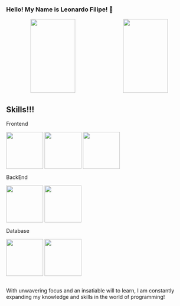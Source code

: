 ### Hello! My Name is Leonardo Filipe! 👋


<div align="center">
  <img width="49%" height="200px" src="https://github-readme-stats.vercel.app/api?username=leonardofilipe-dev&show_icons=true&count_private=true&hide_border=true&title_color=00bfbf&icon_color=00bfbf&text_color=00bfbf&bg_color=0d1117" /> 
  <img width="49%" height="200px" src="https://github-readme-stats.vercel.app/api/top-langs/?username=leonardofilipe-dev&layout=compact&langs_count=6&hide_border=true&title_color=00bfbf&text_color=00bfbf&bg_color=0d1117" />
</div>

## Skills!!!

<div>
  <p>Frontend</p>
  
<img align="center" width="100px" src="https://cdn.jsdelivr.net/gh/devicons/devicon/icons/html5/html5-original.svg" />

<img align="center" width="100px" src="https://cdn.jsdelivr.net/gh/devicons/devicon/icons/css3/css3-original.svg" />

<img align="center" width="100px" src="https://cdn.jsdelivr.net/gh/devicons/devicon/icons/javascript/javascript-original.svg" />

  <p>BackEnd</p>

  <img align="center" width="100px" src="https://cdn.jsdelivr.net/gh/devicons/devicon/icons/php/php-original.svg" />

   <img align="center" width="100px" src="https://cdn.jsdelivr.net/gh/devicons/devicon/icons/laravel/laravel-plain-wordmark.svg" />


  <p>Database</p>

<img align="center" width="100px" src="https://cdn.jsdelivr.net/gh/devicons/devicon/icons/mysql/mysql-original-wordmark.svg" />

<img align="center" width="100px" src="https://cdn.jsdelivr.net/gh/devicons/devicon/icons/mongodb/mongodb-original-wordmark.svg" />

  
  <br>
 
  </div>
<br>

<p>With unwavering focus and an insatiable will to learn, I am constantly expanding my knowledge and skills in the world of programming!</p>




